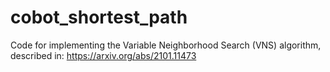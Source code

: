 # cobot_shortest_path
Code for implementing the Variable Neighborhood Search (VNS) algorithm, described in: https://arxiv.org/abs/2101.11473
